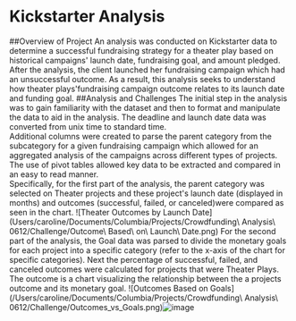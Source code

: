 # Kickstarter Analysis
##Overview of Project 
An analysis was conducted on Kickstarter data to determine a successful fundraising strategy for a theater play based on historical campaigns' launch date, fundraising goal, and amount pledged.   After the analysis, the client launched her fundraising campaign which had an unsuccessful outcome.  As a result, this analysis seeks to understand how theater plays'fundraising campaign outcome relates to its launch date and funding goal.
##Analysis and Challenges
The initial step in the analysis was to gain familiarity with the dataset and then to format and manipulate the data to aid in the analysis. 
The deadline and launch date data was converted from unix time to standard time.  
Additional columns were created to parse the parent category from the subcategory for a given fundraising campaign which allowed for an aggregated analysis of the campaigns across different types of projects.
The use of pivot tables allowed key data to be extracted and compared in an easy to read manner.  
Specifically, for the first part of the analysis, the parent category was selected on Theater projects and these project's launch date (displayed in months) and outcomes (successful, failed, or canceled)were compared as seen in the chart.
![Theater Outcomes by Launch Date](Users/caroline/Documents/Columbia/Projects/Crowdfunding\ Analysis\ 0612/Challenge/Outcome\ Based\ on\ Launch\ Date.png)
For the second part of the analysis, the Goal data was parsed to divide the monetary goals for each project into a specific category  (refer to the x-axis of the chart for specific categories).  Next the percentage of successful, failed, and canceled outcomes were calculated for projects that were Theater Plays.  The outcome is a chart visualizing the relationship between the a projects outcome and its monetary goal.
![Outcomes Based on Goals](/Users/caroline/Documents/Columbia/Projects/Crowdfunding\ Analysis\ 0612/Challenge/Outcomes_vs_Goals.png)![image](https://user-images.githubusercontent.com/85457256/121091235-b08e7200-c7b7-11eb-857a-cb911e04107e.png)

